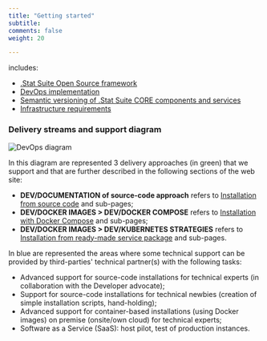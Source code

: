 ```yaml
---
title: "Getting started"
subtitle: 
comments: false
weight: 20

---
```


includes: 

* [.Stat Suite Open Source framework](/getting-started/framework)
* [DevOps implementation](/getting-started/devops)
* [Semantic versioning of .Stat Suite CORE components and services](/getting-started/semantic-version)
* [Infrastructure requirements](/getting-started/infrastructure-requirements)

### Delivery streams and support diagram

![DevOps diagram](/images/devops-schema.png)

In this diagram are represented 3 delivery approaches (in green) that we support and that are further described in the following sections of the web site:

* **DEV/DOCUMENTATION of source-code approach** refers to [Installation from source code](https://sis-cc.gitlab.io/dotstatsuite-documentation/install-source-code/) and sub-pages;
* **DEV/DOCKER IMAGES > DEV/DOCKER COMPOSE** refers to [Installation with Docker Compose](https://sis-cc.gitlab.io/dotstatsuite-documentation/install-docker/) and sub-pages;
*  **DEV/DOCKER IMAGES > DEV/KUBERNETES STRATEGIES** refers to [Installation from ready-made service package](https://sis-cc.gitlab.io/dotstatsuite-documentation/install-service/) and sub-pages.

In blue are represented the areas where some technical support can be provided by third-parties' technical partner(s) with the following tasks:

* Advanced support for source-code installations for technical experts (in collaboration with the Developer advocate);
* Support for source-code installations for technical newbies (creation of simple installation scripts, hand-holding);
* Advanced support for container-based installations (using Docker images) on premise (onsite/own cloud) for technical experts;
* Software as a Service (SaaS): host pilot, test of production instances.
